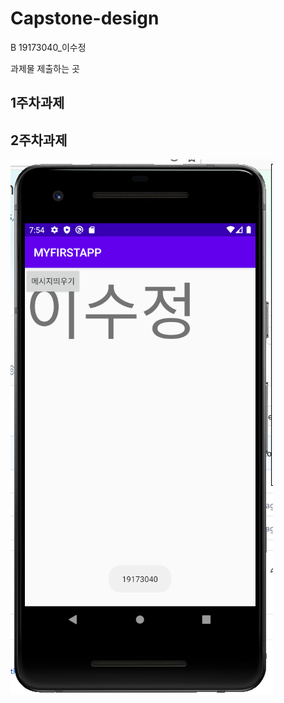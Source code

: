 # Capstone-design
B 19173040_이수정

과제물 제출하는 곳


 ## 1주차과제
 
 ## 2주차과제
   <img width="" height="" src="./png/캡스톤디자인 2주차과제물.png"></img>
